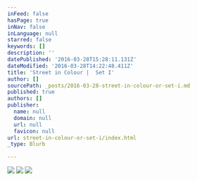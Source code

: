 ```yaml
---
inFeed: false
hasPage: true
inNav: false
inLanguage: null
starred: false
keywords: []
description: ''
datePublished: '2016-03-28T15:28:11.131Z'
dateModified: '2016-03-28T14:22:48.411Z'
title: 'Street in Colour |  Set I'
author: []
sourcePath: _posts/2016-03-28-street-in-colour-or-set-i.md
published: true
authors: []
publisher:
  name: null
  domain: null
  url: null
  favicon: null
url: street-in-colour-or-set-i/index.html
_type: Blurb

---
```

![](https://the-grid-user-content.s3-us-west-2.amazonaws.com/19708ce0-674a-4f94-bc89-41ca7fc43645.jpg)
![](https://the-grid-user-content.s3-us-west-2.amazonaws.com/8d52ac07-3280-4be7-8718-991843ab7b81.jpg)
![](https://the-grid-user-content.s3-us-west-2.amazonaws.com/3057bb65-e69d-4818-9ce1-27463a723e5e.jpg)